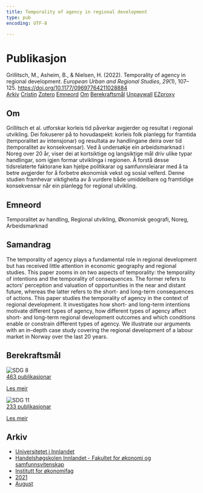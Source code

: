 ```yaml
---
title: Temporality of agency in regional development
type: pub
encoding: UTF-8

---
```

<h1>Publikasjon</h1>
<article id="csl-bib-container-77UXWAY4" class="csl-bib-container">
  <div class="csl-bib-body"> <div class="csl-entry">Grillitsch, M., Asheim, B., &#38; Nielsen, H. (2022). Temporality of agency in regional development. <i>European Urban and Regional Studies</i>, <i>29</i>(1), 107–125. <a href="https://doi.org/10.1177/09697764211028884">https://doi.org/10.1177/09697764211028884</a></div> </div>
  <div class="csl-bib-buttons">
    <a href="#taxonomy-article-77UXWAY4" alt="archive" class="csl-bib-button">Arkiv</a>
    <a href="https://app.cristin.no/results/show.jsf?id=1927420" alt="Cristin" class="csl-bib-button">Cristin</a>
    <a href="http://zotero.org/groups/5881554/items/77UXWAY4" alt="Zotero" class="csl-bib-button">Zotero</a>
    <a href="#keywords-article-77UXWAY4" alt="keywords" class="csl-bib-button">Emneord</a>
    <a href="#about-article-77UXWAY4" alt="about_pub" class="csl-bib-button">Om</a>
    <a href="#sdg-article-77UXWAY4" alt="sdg" class="csl-bib-button">Berekraftsmål</a>
    <a href="https://journals.sagepub.com/doi/pdf/10.1177/09697764211028884" alt="Unpaywall" class="csl-bib-button">Unpaywall</a>
    <a href="https://journals.sagepub.com/doi/pdf/10.1177/09697764211028884" alt="EZproxy" class="csl-bib-button">EZproxy</a>
  </div>
  <div id="csl-bib-meta-container-77UXWAY4"></div>
</article>
<div id="csl-bib-meta-77UXWAY4" class="csl-bib-meta">
  <article id="about-article-77UXWAY4" class="about_pub-article">
    <h1>Om</h1>
    Grillitsch et al. utforskar korleis tid påverkar avgjerder og resultat i regional utvikling. Dei fokuserer på to hovudaspekt: korleis folk planlegg for framtida (temporalitet av intensjonar) og resultata av handlingane deira over tid (temporalitet av konsekvensar). Ved å undersøkje ein arbeidsmarknad i Noreg over 20 år, viser dei at kortsiktige og langsiktige mål driv ulike typar handlingar, som igjen formar utviklinga i regionen. Å forstå desse tidsrelaterte faktorane kan hjelpe politikarar og samfunnsleiarar med å ta betre avgjerder for å forbetre økonomisk vekst og sosial velferd. Denne studien framhevar viktigheita av å vurdere både umiddelbare og framtidige konsekvensar når ein planlegg for regional utvikling.
  </article>
  <article id="keywords-article-77UXWAY4" class="keywords-article">
    <h1>Emneord</h1>
    Temporalitet av handling, Regional utvikling, Økonomisk geografi, Noreg, Arbeidsmarknad
  </article>
  <article id="abstract-article-77UXWAY4" class="abstract-article">
    <h1>Samandrag</h1>
    The temporality of agency plays a fundamental role in regional development but has received little attention in economic geography and regional studies. This paper zooms in on two aspects of temporality: the temporality of intentions and the temporality of consequences. The former refers to actors’ perception and valuation of opportunities in the near and distant future, whereas the latter refers to the short- and long-term consequences of actions. This paper studies the temporality of agency in the context of regional development. It investigates how short- and long-term intentions motivate different types of agency, how different types of agency affect short- and long-term regional development outcomes and which conditions enable or constrain different types of agency. We illustrate our arguments with an in-depth case study covering the regional development of a labour market in Norway over the last 20 years.
  </article>
  <article id="sdg-article-77UXWAY4" class="sdg-article">
    <h1>Berekraftsmål</h1>
    <div class="sdg-container"><div id="sdg8" class="sdg">
        <img src="{{< params subfolder >}}images/sdg/sdg08_nn.png" class="image" alt="SDG 8">
        <div class="sdg-overlay">
          <a href="{{< params subfolder >}}nn/archive/?sdg=8#archive" class="sdg-publication-count"><span>463</span> publikasjonar</a>
          <p><a href="https://fn.no/om-fn/fns-baerekraftsmaal/anstendig-arbeid-og-oekonomisk-vekst?lang=nno-NO" class="sdg-read-more">Les meir</a></p>
        </div>
      </div> <div id="sdg11" class="sdg">
        <img src="{{< params subfolder >}}images/sdg/sdg11_nn.png" class="image" alt="SDG 11">
        <div class="sdg-overlay">
          <a href="{{< params subfolder >}}nn/archive/?sdg=11#archive" class="sdg-publication-count"><span>233</span> publikasjonar</a>
          <p><a href="https://fn.no/om-fn/fns-baerekraftsmaal/baerekraftige-byer-og-lokalsamfunn?lang=nno-NO" class="sdg-read-more">Les meir</a></p>
        </div>
      </div></div>
  </article>
  <article id="taxonomy-article-77UXWAY4" class="taxonomy-article">
    <h1>Arkiv</h1>
    <ul>
      <li><a href="{{< params subfolder >}}nn/archive/?key=3DCRN523">Universitetet i Innlandet</a></li>
      <li><a href="{{< params subfolder >}}nn/archive/?key=DU8Q9LN9">Handelshøgskolen Innlandet - Fakultet for økonomi og samfunnsvitenskap</a></li>
      <li><a href="{{< params subfolder >}}nn/archive/?key=3IQA89I8">Institutt for økonomifag</a></li>
      <li><a href="{{< params subfolder >}}nn/archive/?key=39DV3H9E">2021</a></li>
      <li><a href="{{< params subfolder >}}nn/archive/?key=NQGQ73UJ">August</a></li>
    </ul>
  </article>
</div>
